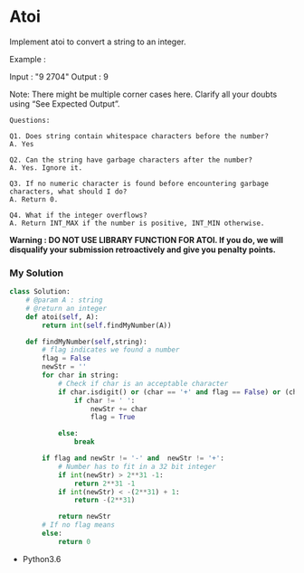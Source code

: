 # Atoi

Implement atoi to convert a string to an integer.

Example :

Input : "9 2704"
Output : 9

Note: There might be multiple corner cases here. Clarify all your doubts using “See Expected Output”.

    Questions:

    Q1. Does string contain whitespace characters before the number?
    A. Yes

    Q2. Can the string have garbage characters after the number?
    A. Yes. Ignore it.

    Q3. If no numeric character is found before encountering garbage characters, what should I do?
    A. Return 0.

    Q4. What if the integer overflows?
    A. Return INT_MAX if the number is positive, INT_MIN otherwise.

**Warning : DO NOT USE LIBRARY FUNCTION FOR ATOI.
If you do, we will disqualify your submission retroactively and give you penalty points.**

### **My Solution**


```python
class Solution:
    # @param A : string
    # @return an integer
    def atoi(self, A):
        return int(self.findMyNumber(A))

    def findMyNumber(self,string):
        # flag indicates we found a number
        flag = False
        newStr = ''
        for char in string:
            # Check if char is an acceptable character
            if char.isdigit() or (char == '+' and flag == False) or (char == ' ' and flag == False) or (char == '-' and flag == False):
                if char != ' ':
                    newStr += char
                    flag = True

            else:
                break

        if flag and newStr != '-' and  newStr != '+':
            # Number has to fit in a 32 bit integer
            if int(newStr) > 2**31 -1:
                return 2**31 -1
            if int(newStr) < -(2**31) + 1:
                return -(2**31)

            return newStr
        # If no flag means
        else:
            return 0

```
* Python3.6